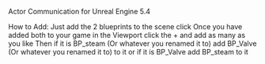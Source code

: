 Actor Communication for Unreal Engine 5.4

How to Add:
Just add the 2 blueprints to the scene click
Once you have added both to your game in the Viewport click the + and add as many as you like 
Then if it is BP_steam (Or whatever you renamed it to) add BP_Valve (Or whatever you renamed it to) to it 
or if it is BP_Valve add BP_steam to it
